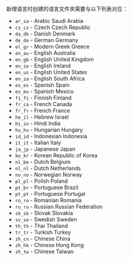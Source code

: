 新增语言时创建的语言文件夹需要与以下列表对应：

- `ar_sa` - Arabic Saudi Arabia
- `cs_cz` - Czech Czech Republic
- `da_dk` - Danish Denmark
- `de_de` - German Germany
- `el_gr` - Modern Greek Greece
- `en_au` - English Australia
- `en_gb` - English United Kingdom
- `en_ie` - English Ireland
- `en_us` - English United States
- `en_za` - English South Africa
- `es_es` - Spanish Spain
- `es_mx` - Spanish Mexico
- `fi_fi` - Finnish Finland
- `fr_ca` - French Canada
- `fr_fr` - French France
- `he_il` - Hebrew Israel
- `hi_in` - Hindi India
- `hu_hu` - Hungarian Hungary
- `id_id` - Indonesian Indonesia
- `it_it` - Italian Italy
- `ja_jp` - Japanese Japan
- `ko_kr` - Korean Republic of Korea
- `nl_be` - Dutch Belgium
- `nl_nl` - Dutch Netherlands
- `no_no` - Norwegian Norway
- `pl_pl` - Polish Poland
- `pt_br` - Portuguese Brazil
- `pt_pt` - Portuguese Portugal
- `ro_ro` - Romanian Romania
- `ru_ru` - Russian Russian Federation
- `sk_sk` - Slovak Slovakia
- `sv_se` - Swedish Sweden
- `th_th` - Thai Thailand
- `tr_tr` - Turkish Turkey
- `zh_cn` - Chinese China
- `zh_hk` - Chinese Hong Kong
- `zh_tw` - Chinese Taiwan
